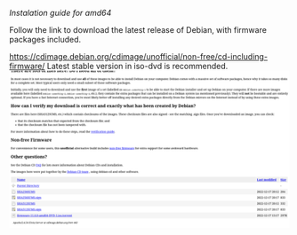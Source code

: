*Instalation guide for amd64*

Follow the link to download the latest release of Debian, with firmware packages included.

https://cdimage.debian.org/cdimage/unofficial/non-free/cd-including-firmware/
Latest stable version in iso-dvd is recommended.
![png](./img/download-directory.png)
